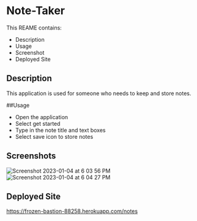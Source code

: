 # Note-Taker
This REAME contains:
* Description
* Usage
* Screenshot
* Deployed Site

## Description
This application is used for someone who needs to keep and store notes.

##Usage
* Open the application
* Select get started
* Type in the note title and text boxes
* Select save icon to store notes

## Screenshots
![Screenshot 2023-01-04 at 6 03 56 PM](https://user-images.githubusercontent.com/114447565/210912560-fee23b65-34b3-4774-b72a-e79c4c22c839.png)
![Screenshot 2023-01-04 at 6 04 27 PM](https://user-images.githubusercontent.com/114447565/210912578-0939e522-23bb-4b79-a25c-e58ce7d8a643.png)

## Deployed Site
https://frozen-bastion-88258.herokuapp.com/notes
